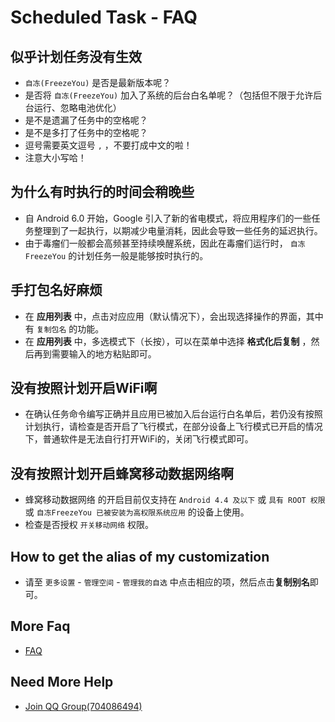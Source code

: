 # Scheduled Task - FAQ

## 似乎计划任务没有生效
* `自冻(FreezeYou)` 是否是最新版本呢？
* 是否将 `自冻(FreezeYou)` 加入了系统的后台白名单呢？（包括但不限于允许后台运行、忽略电池优化）
* 是不是遗漏了任务中的空格呢？
* 是不是多打了任务中的空格呢？
* 逗号需要英文逗号 `,` ，不要打成中文的啦！
* 注意大小写哈！

## 为什么有时执行的时间会稍晚些
* 自 Android 6.0 开始，Google 引入了新的省电模式，将应用程序们的一些任务整理到了一起执行，以期减少电量消耗，因此会导致一些任务的延迟执行。
* 由于毒瘤们一般都会高频甚至持续唤醒系统，因此在毒瘤们运行时， `自冻FreezeYou` 的计划任务一般是能够按时执行的。

## 手打包名好麻烦
* 在 **应用列表** 中，点击对应应用（默认情况下），会出现选择操作的界面，其中有 `复制包名` 的功能。
* 在 __应用列表__ 中，多选模式下（长按），可以在菜单中选择 **格式化后复制** ，然后再到需要输入的地方粘贴即可。<Badge text="6.7+" type="tip" vertical="top"/>

## 没有按照计划开启WiFi啊
* 在确认任务命令编写正确并且应用已被加入后台运行白名单后，若仍没有按照计划执行，请检查是否开启了飞行模式，在部分设备上飞行模式已开启的情况下，普通软件是无法自行打开WiFi的，关闭飞行模式即可。

## 没有按照计划开启蜂窝移动数据网络啊
* 蜂窝移动数据网络 的开启目前仅支持在 `Android 4.4 及以下` 或 `具有 ROOT 权限` 或 `自冻FreezeYou 已被安装为高权限系统应用` 的设备上使用。
* 检查是否授权 `开关移动网络` 权限。

## How to get the alias of my customization
* 请至 `更多设置` - `管理空间` - `管理我的自选` 中点击相应的项，然后点击**复制别名**即可。

## More Faq
* [FAQ](../faq/)

## Need More Help
- [Join QQ Group(704086494)](https://jq.qq.com/?_wv=1027&k=5RJffet)

